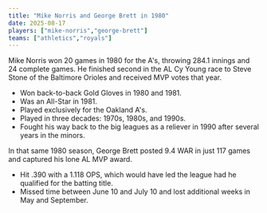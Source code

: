 ```yaml
---
title: "Mike Norris and George Brett in 1980"
date: 2025-08-17
players: ["mike-norris","george-brett"]
teams: ["athletics","royals"]
---
```


Mike Norris won 20 games in 1980 for the A's, throwing 284.1 innings and 24 complete games. He finished second in the AL Cy Young race to Steve Stone of the Baltimore Orioles and received MVP votes that year.

<!--more-->

- Won back-to-back Gold Gloves in 1980 and 1981.
- Was an All-Star in 1981.
- Played exclusively for the Oakland A's.
- Played in three decades: 1970s, 1980s, and 1990s.
- Fought his way back to the big leagues as a reliever in 1990 after several years in the minors.

In that same 1980 season, George Brett posted 9.4 WAR in just 117 games and captured his lone AL MVP award.

- Hit .390 with a 1.118 OPS, which would have led the league had he qualified for the batting title.
- Missed time between June 10 and July 10 and lost additional weeks in May and September.
